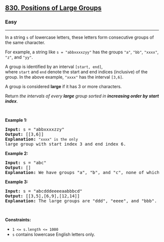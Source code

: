 <h2><a href="https://leetcode.com/problems/positions-of-large-groups">830. Positions of Large Groups</a></h2><h3>Easy</h3><hr>

<div class="xFUwe" data-track-load="description_content"><p>In a string <code><font face="monospace">s</font></code>&nbsp;of lowercase letters, these letters form consecutive groups of the same character.</p>

<p>For example, a string like <code>s = "abbxxxxzyy"</code> has the groups <code>"a"</code>, <code>"bb"</code>, <code>"xxxx"</code>, <code>"z"</code>, and&nbsp;<code>"yy"</code>.</p>

<p>A group is identified by an interval&nbsp;<code>[start, end]</code>, where&nbsp;<code>start</code>&nbsp;and&nbsp;<code>end</code>&nbsp;denote the start and end&nbsp;indices (inclusive) of the group. In the above example,&nbsp;<code>"xxxx"</code>&nbsp;has the interval&nbsp;<code>[3,6]</code>.</p>

<p>A group is considered&nbsp;<strong>large</strong>&nbsp;if it has 3 or more characters.</p>

<p>Return&nbsp;<em>the intervals of every <strong>large</strong> group sorted in&nbsp;<strong>increasing order by start index</strong></em>.</p>

<p>&nbsp;</p>
<p><strong class="example">Example 1:</strong></p>

<pre><strong>Input:</strong> s = "abbxxxxzzy"
<strong>Output:</strong> [[3,6]]
<strong>Explanation:</strong> <code>"xxxx" is the only </code>large group with start index 3 and end index 6.
</pre>

<p><strong class="example">Example 2:</strong></p>

<pre><strong>Input:</strong> s = "abc"
<strong>Output:</strong> []
<strong>Explanation:</strong> We have groups "a", "b", and "c", none of which are large groups.
</pre>

<p><strong class="example">Example 3:</strong></p>

<pre><strong>Input:</strong> s = "abcdddeeeeaabbbcd"
<strong>Output:</strong> [[3,5],[6,9],[12,14]]
<strong>Explanation:</strong> The large groups are "ddd", "eeee", and "bbb".
</pre>

<p>&nbsp;</p>
<p><strong>Constraints:</strong></p>

<ul>
	<li><code>1 &lt;= s.length &lt;= 1000</code></li>
	<li><code>s</code> contains lowercase English letters only.</li>
</ul>
</div>